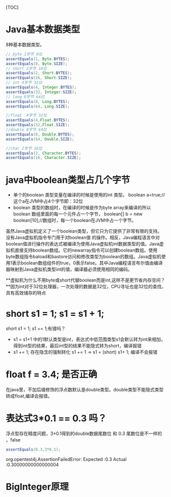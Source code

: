 

[TOC]



# Java基本数据类型

8种基本数据类型。

```java
// byte 1字节 8位
assertEquals(1, Byte.BYTES);
assertEquals(8, Byte.SIZE);
// short 2字节 16位
assertEquals(2, Short.BYTES);
assertEquals(16, Short.SIZE);
// int 4字节 32位
assertEquals(4, Integer.BYTES);
assertEquals(32, Integer.SIZE);
// long 8字节 64位
assertEquals(8, Long.BYTES);
assertEquals(64, Long.SIZE);

//float  4字节 32位
assertEquals(4,Float.BYTES);
assertEquals(32,Float.SIZE);
//double 8字节 64位
assertEquals(8, Double.BYTES);
assertEquals(64, Double.SIZE);

//char 2字节 16位
assertEquals(2, Character.BYTES);
assertEquals(16, Character.SIZE);


```

# java中boolean类型占几个字节

- 单个的boolean 类型变量在编译的时候是使用的int 类型。 boolean a=true;//这个a在JVM中占4个字节即：32位
- boolean 类型的数组时，在编译的时候是作为byte array来编译的所以boolean 数组里面的每一个元件占一个字节， boolean[] b = new boolean[10];//数组时，每一个boolean在JVM中占一个字节。 

虽然Java虚拟机定义了一个boolean类型，但它只为它提供了非常有限的支持。没有Java虚拟机指令专门用于对boolean值         的操作。相反，Java编程语言中对boolean值进行操作的表达式被编译为使用Java虚拟机int数据类型的值。Java虚拟机直接支持boolean数组。它的newarray指令可以创建boolean数组。使用byte数组指令baload和bastore访问和修改类型为boolean的数组。Java虚拟机使用1表示boolean数组组件的true，0表示false。其中Java编程语言布尔值由编译器映射到Java虚拟机类型int的值，编译器必须使用相同的编码。

**虚拟机为什么不用byte或short代替boolean而是int,这样不是更节省内存空间？**因为int对于32位处理器，一次处理的数据是32位，CPU寻址也是32位的查找，具有高效储存的特点



# short s1 = 1; s1 = s1 + 1;

short s1 = 1; s1 += 1;有错吗？

- s1 = s1+1 中的1默认类型是int，表达式中低范围类型s1会默认转为int来相加，得到int型的结果，最后int型的结果不能隐式转为short，编译报错
- s1 += 1; 存在隐含的强制转化 s1 += 1 -> s1 = (short) s1+ 1; 编译不会报错

# float f = 3.4; 是否正确

在java里，不加后缀修饰的浮点数默认是double类型。double类型不能隐式类型转成float,编译会报错。

# 表达式3*0.1 == 0.3 吗？

浮点型存在精度问题，3*0.1得到的double数据尾数位 和 0.3 尾数位是不一样的 ，false

```java
assertEquals(0.3,3*0.1);
```

org.opentest4j.AssertionFailedError: 
Expected :0.3
Actual   :0.30000000000000004



# BigInteger原理


